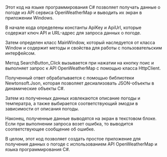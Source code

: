 Этот код на языке программирования C# позволяет получать данные о погоде из API сервиса OpenWeatherMap и выводить их экран в приложении Windows. 

В начале кода определены константы ApiKey и ApiUrl, которые содержат ключ API и URL-адрес для запроса данных о погоде. 

Затем определен класс MainWindow, который наследуется от класса Window и содержит методы и свойства для работы с пользовательским интерфейсом. 

Метод SearchButton_Click вызывается при нажатии на кнопку поис и выполняет запрос к API OpenWeatherMap с помощью класса HttpClient. 

Полученный ответ обрабатывается с помощью библиотеки Newtonsoft.Json, которая позволяет десиализовать JSON-объекты в динамические объекты C#. 

Затем из полученных данных извлекаются описание погоды и температра, а также выбирается соответствующий эмодзи в зависимости от описания погоды. 

Наконец, полученные данные выводятся на экран в текстовом блоке. Если при выполнении запроса возет ошибка, то выводится соответствующее сообщение об ошибке. 

В целом, этот код позволяет создать простое приложение для получения данных о погоде с использованием API OpenWeatherMap и языка программирования C#.
